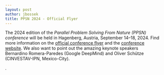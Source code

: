 ```yaml
---
layout: post
author: jbossek
title: PPSN 2024 - Official Flyer
---
```


<p>The 2024 edition of the <i>Parallel Problem Solving From Nature (PPSN) conference</i> will be held in Hagenberg, Austria, September 14–18, 2024. Find more information on the <a href='{{ "/assets/data/events/PPSN24/PPSN2024flyer.pdf" | absolute_url }}' title="Download PPSN'24 flyer in PDF format">official conference flyer</a> and the <a href="https://ppsn2024.fh-ooe.at/" class="external" title="External link - website of the PPSN'24 conference">conference website</a>. We also want to point out the amazing keynote speakers Bernardino Romera-Paredes (Google DeepMind) and Oliver Schütze (CINVESTAV-IPN, Mexico-City).</p>.
